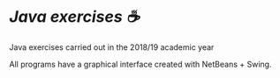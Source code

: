 # <em> Java exercises ☕</em>

Java exercises carried out in the 2018/19 academic year

All programs have a graphical interface created with NetBeans + Swing.
